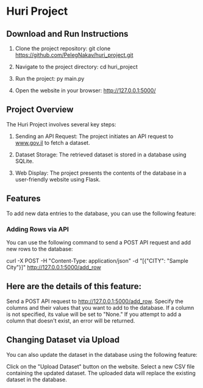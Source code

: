 # Huri Project

## Download and Run Instructions

1. Clone the project repository:
git clone https://github.com/PelegNakav/huri_project.git

2. Navigate to the project directory:
cd huri_project

3. Run the project:
py main.py

4. Open the website in your browser:
http://127.0.0.1:5000/

## Project Overview

The Huri Project involves several key steps:

1. Sending an API Request: The project initiates an API request to www.gov.il to fetch a dataset.

2. Dataset Storage: The retrieved dataset is stored in a database using SQLite.

3. Web Display: The project presents the contents of the database in a user-friendly website using Flask.

## Features

To add new data entries to the database, you can use the following feature:

### Adding Rows via API

You can use the following command to send a POST API request and add new rows to the database:

curl -X POST -H "Content-Type: application/json" -d "[{\"CITY\": \"Sample City\"}]" http://127.0.0.1:5000/add_row

## Here are the details of this feature:

Send a POST API request to http://127.0.0.1:5000/add_row.
Specify the columns and their values that you want to add to the database.
If a column is not specified, its value will be set to "None."
If you attempt to add a column that doesn't exist, an error will be returned.

## Changing Dataset via Upload
You can also update the dataset in the database using the following feature:

Click on the "Upload Dataset" button on the website.
Select a new CSV file containing the updated dataset.
The uploaded data will replace the existing dataset in the database.
